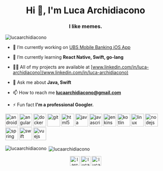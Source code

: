 <h1 align="center">Hi 👋, I'm Luca Archidiacono</h1>
<h3 align="center">I like memes.</h3>

<p align="left"> <img src="https://komarev.com/ghpvc/?username=lucaarchidiacono" alt="lucaarchidiacono" /> </p>

- 🔭 I’m currently working on [UBS Mobile Banking iOS App](https://www.ubs.com/ch/de/private/digital-banking/mobile-banking.html)

- 🌱 I’m currently learning **React Native, Swift, go-lang**

- 👨‍💻 All of my projects are available at [www.linkedin.com/in/luca-archidiacono](www.linkedin.com/in/luca-archidiacono)

- 💬 Ask me about **Java, Swift**

- 📫 How to reach me **lucaarchidiacono@gmail.com**

- ⚡ Fun fact **I'm a professional Googler.**

<p align="left"><img src="https://devicons.github.io/devicon/devicon.git/icons/android/android-original-wordmark.svg" alt="android" width="40" height="40"/> <img src="https://devicons.github.io/devicon/devicon.git/icons/angularjs/angularjs-original.svg" alt="angularjs" width="40" height="40"/> <img src="https://devicons.github.io/devicon/devicon.git/icons/docker/docker-original-wordmark.svg" alt="docker" width="40" height="40"/> <img src="https://www.vectorlogo.zone/logos/git-scm/git-scm-icon.svg" alt="git" width="40" height="40"/> <img src="https://devicons.github.io/devicon/devicon.git/icons/html5/html5-original-wordmark.svg" alt="html5" width="40" height="40"/> <img src="https://devicons.github.io/devicon/devicon.git/icons/java/java-original-wordmark.svg" alt="java" width="40" height="40"/> <img src="https://devicons.github.io/devicon/devicon.git/icons/javascript/javascript-original.svg" alt="javascript" width="40" height="40"/> <img src="https://www.vectorlogo.zone/logos/jenkins/jenkins-icon.svg" alt="jenkins" width="40" height="40"/> <img src="https://www.vectorlogo.zone/logos/kotlinlang/kotlinlang-icon.svg" alt="kotlin" width="40" height="40"/> <img src="https://devicons.github.io/devicon/devicon.git/icons/linux/linux-original.svg" alt="linux" width="40" height="40"/> <img src="https://devicons.github.io/devicon/devicon.git/icons/nodejs/nodejs-original-wordmark.svg" alt="nodejs" width="40" height="40"/> <img src="https://www.vectorlogo.zone/logos/springio/springio-icon.svg" alt="spring" width="40" height="40"/> <img src="https://devicons.github.io/devicon/devicon.git/icons/swift/swift-original-wordmark.svg" alt="swift" width="40" height="40"/> <img src="https://devicons.github.io/devicon/devicon.git/icons/vuejs/vuejs-original-wordmark.svg" alt="vuejs" width="40" height="40"/></p><p><img align="left" src="https://github-readme-stats.vercel.app/api/top-langs/?username=lucaarchidiacono&layout=compact&hide=html" alt="lucaarchidiacono" /></p>

<p>&nbsp;<img align="center" src="https://github-readme-stats.vercel.app/api?username=lucaarchidiacono&show_icons=true" alt="lucaarchidiacono" /></p>

<p align="center">
<a href="https://twitter.com/larchidiacono" target="blank"><img align="center" src="https://cdn.jsdelivr.net/npm/simple-icons@3.0.1/icons/twitter.svg" alt="larchidiacono" height="30" width="30" /></a>
<a href="https://linkedin.com/in/luca-archidiacono" target="blank"><img align="center" src="https://cdn.jsdelivr.net/npm/simple-icons@3.0.1/icons/linkedin.svg" alt="luca-archidiacono" height="30" width="30" /></a>
<a href="https://stackoverflow.com/users/luca-archidiacono" target="blank"><img align="center" src="https://cdn.jsdelivr.net/npm/simple-icons@3.0.1/icons/stackoverflow.svg" alt="luca-archidiacono" height="30" width="30" /></a>
</p>
